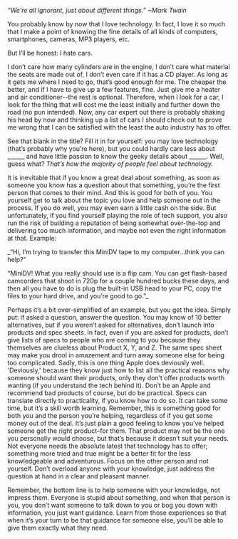 <!--t Stupid About _________. t-->
<!--tag 2012,archive,culture,opinions,thinkboxly tag-->
<!--image /content/images/stupid-about-x/Dan-Ipad1.jpg image-->
  
_“We’re all ignorant, just about different things.” ~Mark Twain_  
  
You probably know by now that I love technology. In fact, I love it so much that I make a point of knowing the fine details of all kinds of computers, smartphones, cameras, MP3 players, etc.  
  
But I’ll be honest: I hate cars.  
  
I don’t care how many cylinders are in the engine, I don’t care what material the seats are made out of, I don’t even care if it has a CD player. As long as it gets me where I need to go, that’s good enough for me. The cheaper the better, and if I have to give up a few features, fine. Just give me a heater and air conditioner--the rest is optional. Therefore, when I look for a car, I look for the thing that will cost me the least initially and further down the road (no pun intended). Now, any car expert out there is probably shaking his head by now and thinking up a list of cars I should check out to prove me wrong that I can be satisfied with the least the auto industry has to offer.  
  
See that blank in the title? Fill it in for yourself: you may love technology (that’s probably why you’re here), but you could hardly care less about \_\_\_\_\_\_ and have little passion to know the geeky details about \_\_\_\_\_\_. Well, guess what? _That’s how the majority of people feel about technology._  
  
It is inevitable that if you know a great deal about something, as soon as someone you know has a question about that something, you’re the first person that comes to their mind. And this is good for both of you. You yourself get to talk about the topic you love and help someone out in the process. If you do well, you may even earn a little cash on the side. But unfortunately, if you find yourself playing the role of tech support, you also run the risk of building a reputation of being somewhat over-the-top and delivering too much information, and maybe not even the right information at that. Example:  
  
_“Hi, I’m trying to transfer this MiniDV tape to my computer...think you can help?”  
  
“MiniDV! What you really should use is a flip cam. You can get flash-based camcorders that shoot in 720p for a couple hundred bucks these days, and then all you have to do is plug the built-in USB head to your PC, copy the files to your hard drive, and you’re good to go.”_  
  
Perhaps it’s a bit over-simplified of an example, but you get the idea. Simply put: if asked a question, answer the question. You may know of 10 better alternatives, but if you weren’t asked for alternatives, don’t launch into products and spec sheets. In fact, even if you are asked for products, don’t give lists of specs to people who are coming to you because they themselves are clueless about Product X, Y, and Z. The same spec sheet may make you drool in amazement and turn away someone else for being too complicated. Sadly, this is one thing Apple does deviously well. 'Deviously,' because they know just how to list all the practical reasons why someone should want their products, only they don’t offer products worth wanting (if you understand the tech behind it). Don’t be an Apple and recommend bad products of course, but do be practical. Specs can translate directly to practicality, if you know how to do so. It can take some time, but it’s a skill worth learning. Remember, this is something good for both you and the person you’re helping, regardless of if you get some money out of the deal. It’s just plain a good feeling to know you’ve helped someone get the right product–for them. That product may not be the one you personally would choose, but that’s because it doesn’t suit your needs. Not everyone needs the absolute latest that technology has to offer; something more tried and true might be a better fit for the less knowledgeable and adventurous. Focus on the other person and not yourself. Don’t overload anyone with your knowledge, just address the question at hand in a clear and pleasant manner.  
  
Remember, the bottom line is to help someone with your knowledge, not impress them. Everyone is stupid about something, and when that person is you, you don’t want someone to talk down to you or bog you down with information, you just want guidance. Learn from those experiences so that when it’s your turn to be that guidance for someone else, you’ll be able to give them exactly what they need.
